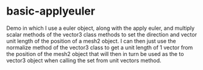 # basic-applyeuler

Demo in which I use a euler object, along with the apply euler, and multiply scalar methods of the vector3 class methods to set the direction and vector unit length of the position of a mesh2 object. I can then just use the normalize method of the vector3 class to get a unit length of 1 vector from the position of the mesh2 object that will then in turn be used as the to vector3 object when calling the set from unit vectors method.
